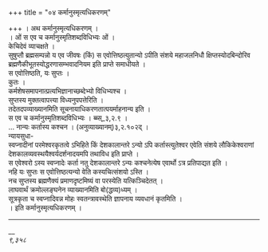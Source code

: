 +++
title = "०४ कर्मानुस्मृत्यधिकरणम्"

+++
। अथ कर्मानुस्मृत्यधिकरणम् ।  
। ओं स एव च कर्मानुस्मृतिशब्दविधिभ्यः ओं ।  
केचिदेवं व्याचक्षते ।  
सुषुप्तौ ब्रह्मसम्पन्नो य एव जीवषः (किं) स एवोत्तिष्ठत्युतान्यो ऽपीति संशये महाजलनिधौ क्षिप्तस्योदबिन्दोरिव   
ब्रह्मणैकीभूतस्योद्धरणासम्भवादनियम इति प्राप्ते समाधीयते ।  
स एवोत्तिष्ठति, यः सुप्तः ।  
कुतः ।  
कर्मशेषसमापनात्प्रत्यभिज्ञानाच्छब्देभ्यो विधिभ्यश्च ।  
सुप्तस्य मुक्तत्वापत्त्या विध्यनुपपत्तेरिति ।  
तदेतदपव्याख्यानमिति सूचनायाधिकरणतात्पयर्माहनान्य इति ।  
स एव च कर्मानुस्मृतिशब्दविधिभ्यः । ब्ब्स्_३,२.९ ।  
... नान्यः कर्तास्य कश्चन । (अनुव्याख्यानम्)३,२.१०२द् ।  
न्यायसुधा-  
स्वप्नादीनां परमेश्वरकृतत्वे ऽभिहिते किं देशकालान्तरे ऽन्यो ऽपि कर्तास्त्युतेश्वर एवेति संशये लौकिकेश्वराणां   
देशकालव्यवस्थयैश्वर्यदर्शनादयमपि तथाविध इति प्राप्ते ।  
स एवेश्वरो ऽस्य स्वप्नादेः कर्ता नतु देशकालान्तरे ऽन्यः कश्चनेत्येष एवार्थो ऽत्र प्रतिपाद्यत इति ।  
नहि यः सुप्तः स एवोत्तिष्ठत्यन्यो वेति कस्यचित्संशयो ऽस्ति ।  
नच सुप्तस्य ब्रह्मणैक्यं प्रमाणदृष्टमिष्यं वा परस्येति यत्किञ्चिदेतत् ।  
लाघवार्थं क्रमोल्लङ्घनेन व्याख्यानमिति बो(द्धव्य)ध्यम् ।  
सूत्रकृता च स्वप्नादिवन्न मोहः स्वतन्त्रावस्थेति ज्ञापनाय व्यवधानं कृतमिति ।  
। इति कर्मानुस्मृत्यधिकरणम् ।  
_________________________________________________________________________  
__  
*९,३५८*  